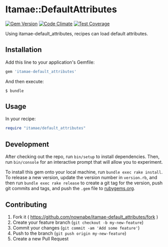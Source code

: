 # Itamae::DefaultAttributes

[![Gem Version](https://badge.fury.io/rb/itamae-default_attributes.svg)](https://badge.fury.io/rb/itamae-default_attributes)
[![Code Climate](https://codeclimate.com/github/nownabe/itamae-default_attributes/badges/gpa.svg)](https://codeclimate.com/github/nownabe/itamae-default_attributes)
[![Test Coverage](https://codeclimate.com/github/nownabe/itamae-default_attributes/badges/coverage.svg)](https://codeclimate.com/github/nownabe/itamae-default_attributes/coverage)

Using itamae-default_attributes, recipes can load default attributes.

## Installation

Add this line to your application's Gemfile:

```ruby
gem 'itamae-default_attributes'
```

And then execute:

    $ bundle

## Usage
In your recipe:

```ruby
require "itamae/default_attributes"
```


## Development

After checking out the repo, run `bin/setup` to install dependencies. Then, run `bin/console` for an interactive prompt that will allow you to experiment.

To install this gem onto your local machine, run `bundle exec rake install`. To release a new version, update the version number in `version.rb`, and then run `bundle exec rake release` to create a git tag for the version, push git commits and tags, and push the `.gem` file to [rubygems.org](https://rubygems.org).

## Contributing

1. Fork it ( https://github.com/nownabe/itamae-default_attributes/fork )
2. Create your feature branch (`git checkout -b my-new-feature`)
3. Commit your changes (`git commit -am 'Add some feature'`)
4. Push to the branch (`git push origin my-new-feature`)
5. Create a new Pull Request
